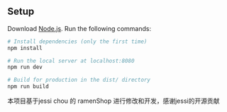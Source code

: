 ## Setup
Download [Node.js](https://nodejs.org/en/download/).
Run the following commands:

``` bash
# Install dependencies (only the first time)
npm install

# Run the local server at localhost:8080
npm run dev

# Build for production in the dist/ directory
npm run build
```
本项目基于jessi chou 的 ramenShop 进行修改和开发，感谢jessi的开源贡献
